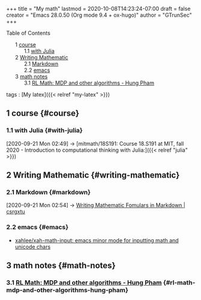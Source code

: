 +++
title = "My math"
lastmod = 2020-10-08T14:23:24-07:00
draft = false
creator = "Emacs 28.0.50 (Org mode 9.4 + ox-hugo)"
author = "GTrunSec"
+++

<style>
  .ox-hugo-toc ul {
    list-style: none;
  }
</style>
<div class="ox-hugo-toc toc">
<div></div>

<div class="heading">Table of Contents</div>

- <span class="section-num">1</span> [course](#course)
    - <span class="section-num">1.1</span> [with Julia](#with-julia)
- <span class="section-num">2</span> [Writing Mathematic](#writing-mathematic)
    - <span class="section-num">2.1</span> [Markdown](#markdown)
    - <span class="section-num">2.2</span> [emacs](#emacs)
- <span class="section-num">3</span> [math notes](#math-notes)
    - <span class="section-num">3.1</span> [RL Math: MDP and other algorithms - Hung Pham](#rl-math-mdp-and-other-algorithms-hung-pham)

</div>
<!--endtoc-->

tags
: [My latex]({{< relref "my-latex" >}})


## <span class="section-num">1</span> course {#course}


### <span class="section-num">1.1</span> with Julia {#with-julia}

<span class="timestamp-wrapper"><span class="timestamp">[2020-09-21 Mon 02:49] </span></span> -> [mitmath/18S191: Course 18.S191 at MIT, fall 2020 - Introduction to computational thinking with Julia:]({{< relref "julia" >}})


## <span class="section-num">2</span> Writing Mathematic {#writing-mathematic}


### <span class="section-num">2.1</span> Markdown {#markdown}

<span class="timestamp-wrapper"><span class="timestamp">[2020-09-21 Mon 02:54] </span></span> -> [Writing Mathematic Fomulars in Markdown | csrgxtu](my-latex.md)


### <span class="section-num">2.2</span> emacs {#emacs}

-   [xahlee/xah-math-input: emacs minor mode for inputting math and unicode chars](https://github.com/xahlee/xah-math-input)


## <span class="section-num">3</span> math notes {#math-notes}


### <span class="section-num">3.1</span> [RL Math: MDP and other algorithms - Hung Pham](https://hungpham2511.github.io/rl/math/markov-decision-process/) {#rl-math-mdp-and-other-algorithms-hung-pham}
